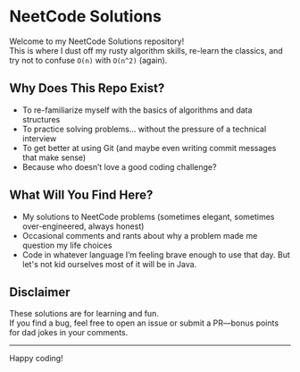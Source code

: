 # NeetCode Solutions 

Welcome to my NeetCode Solutions repository!  
This is where I dust off my rusty algorithm skills, re-learn the classics, and try not to confuse `O(n)` with `O(n^2)` (again).

## Why Does This Repo Exist?

- To re-familiarize myself with the basics of algorithms and data structures
- To practice solving problems… without the pressure of a technical interview
- To get better at using Git (and maybe even writing commit messages that make sense)
- Because who doesn’t love a good coding challenge?

## What Will You Find Here?

- My solutions to NeetCode problems (sometimes elegant, sometimes over-engineered, always honest)
- Occasional comments and rants about why a problem made me question my life choices
- Code in whatever language I’m feeling brave enough to use that day. But let's not kid ourselves most of it will be in Java.

## Disclaimer

These solutions are for learning and fun.  
If you find a bug, feel free to open an issue or submit a PR—bonus points for dad jokes in your comments.

---
Happy coding!
